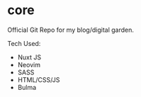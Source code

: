 # core

Official Git Repo for my blog/digital garden.

Tech Used:

- Nuxt JS
- Neovim
- SASS
- HTML/CSS/JS
- Bulma
